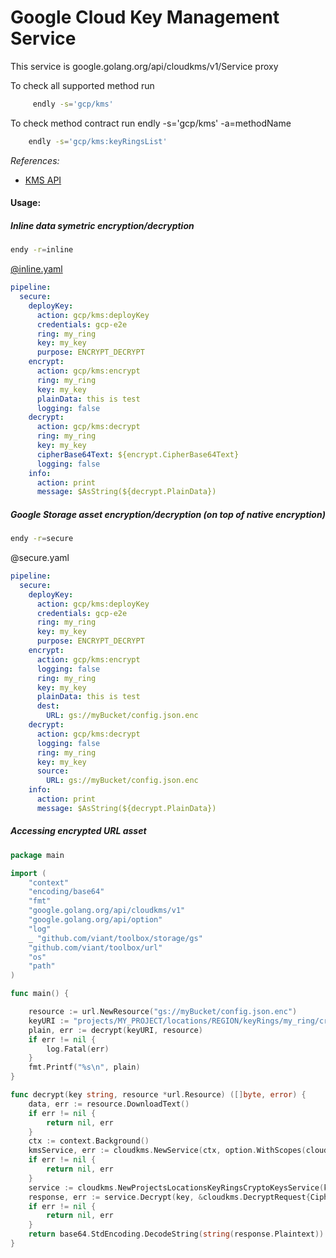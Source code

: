 # Google Cloud Key Management Service

This service is google.golang.org/api/cloudkms/v1/Service proxy 

To check all supported method run
```bash
     endly -s='gcp/kms'
```

To check method contract run endly -s='gcp/kms' -a=methodName
```bash
    endly -s='gcp/kms:keyRingsList' 
```

_References:_
- [KMS API](https://cloud.google.com/kms/docs/reference/rest/)


#### Usage:

##### Inline data symetric encryption/decryption 

```bash
endy -r=inline
```

[@inline.yaml](inline.yaml)
```yaml
pipeline:
  secure:
    deployKey:
      action: gcp/kms:deployKey
      credentials: gcp-e2e
      ring: my_ring
      key: my_key
      purpose: ENCRYPT_DECRYPT
    encrypt:
      action: gcp/kms:encrypt
      ring: my_ring
      key: my_key
      plainData: this is test
      logging: false
    decrypt:
      action: gcp/kms:decrypt
      ring: my_ring
      key: my_key
      cipherBase64Text: ${encrypt.CipherBase64Text}
      logging: false
    info:
      action: print
      message: $AsString(${decrypt.PlainData})
```

##### Google Storage asset encryption/decryption (on top of native encryption)

```bash
endy -r=secure
```

@secure.yaml
```yaml
pipeline:
  secure:
    deployKey:
      action: gcp/kms:deployKey
      credentials: gcp-e2e
      ring: my_ring
      key: my_key
      purpose: ENCRYPT_DECRYPT
    encrypt:
      action: gcp/kms:encrypt
      logging: false
      ring: my_ring
      key: my_key
      plainData: this is test
      dest:
        URL: gs://myBucket/config.json.enc
    decrypt:
      action: gcp/kms:decrypt
      logging: false
      ring: my_ring
      key: my_key
      source:
        URL: gs://myBucket/config.json.enc
    info:
      action: print
      message: $AsString(${decrypt.PlainData})
```

##### Accessing encrypted URL asset 
 
```go
package main

import (
	"context"
	"encoding/base64"
	"fmt"
	"google.golang.org/api/cloudkms/v1"
	"google.golang.org/api/option"
	"log"
	_ "github.com/viant/toolbox/storage/gs"
	"github.com/viant/toolbox/url"
	"os"
	"path"
)

func main() {

	resource := url.NewResource("gs://myBucket/config.json.enc")
	keyURI := "projects/MY_PROJECT/locations/REGION/keyRings/my_ring/cryptoKeys/my_key"
	plain, err := decrypt(keyURI, resource)
	if err != nil {
		log.Fatal(err)
	}
	fmt.Printf("%s\n", plain)
}

func decrypt(key string, resource *url.Resource) ([]byte, error) {
	data, err := resource.DownloadText()
	if err != nil {
		return nil, err
	}
	ctx := context.Background()
	kmsService, err := cloudkms.NewService(ctx, option.WithScopes(cloudkms.CloudPlatformScope, cloudkms.CloudkmsScope))
	if err != nil {
		return nil, err
	}
	service := cloudkms.NewProjectsLocationsKeyRingsCryptoKeysService(kmsService)
	response, err := service.Decrypt(key, &cloudkms.DecryptRequest{Ciphertext:data}).Context(ctx).Do()
	if err != nil {
		return nil, err
	}
	return base64.StdEncoding.DecodeString(string(response.Plaintext))
}

``` 